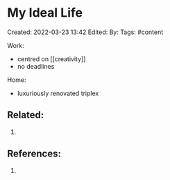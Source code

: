 # My Ideal Life
Created: 2022-03-23 13:42
Edited: 
By: 
Tags: #content 

Work:
- centred on [[creativity]]
- no deadlines

Home:
- luxuriously renovated triplex

## Related:
1. 

## References:
1. 